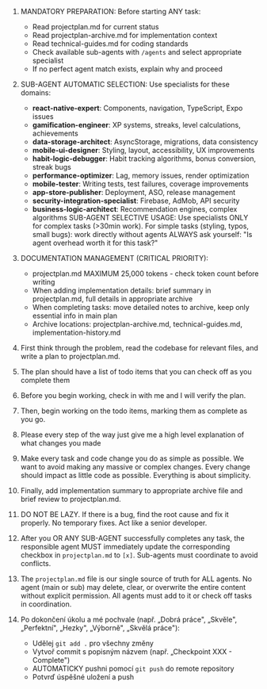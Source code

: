 1. MANDATORY PREPARATION: Before starting ANY task:
   - Read projectplan.md for current status
   - Read projectplan-archive.md for implementation context  
   - Read technical-guides.md for coding standards
   - Check available sub-agents with `/agents` and select appropriate specialist
   - If no perfect agent match exists, explain why and proceed

2. SUB-AGENT AUTOMATIC SELECTION: Use specialists for these domains:
   - **react-native-expert**: Components, navigation, TypeScript, Expo issues
   - **gamification-engineer**: XP systems, streaks, level calculations, achievements  
   - **data-storage-architect**: AsyncStorage, migrations, data consistency
   - **mobile-ui-designer**: Styling, layout, accessibility, UX improvements
   - **habit-logic-debugger**: Habit tracking algorithms, bonus conversion, streak bugs
   - **performance-optimizer**: Lag, memory issues, render optimization
   - **mobile-tester**: Writing tests, test failures, coverage improvements
   - **app-store-publisher**: Deployment, ASO, release management
   - **security-integration-specialist**: Firebase, AdMob, API security
   - **business-logic-architect**: Recommendation engines, complex algorithms
   SUB-AGENT SELECTIVE USAGE: Use specialists ONLY for complex tasks (>30min work).
     For simple tasks (styling, typos, small bugs): work directly without agents
   ALWAYS ask yourself: "Is agent overhead worth it for this task?"

3. DOCUMENTATION MANAGEMENT (CRITICAL PRIORITY):
   - projectplan.md MAXIMUM 25,000 tokens - check token count before writing
   - When adding implementation details: brief summary in projectplan.md, full details in appropriate archive
   - When completing tasks: move detailed notes to archive, keep only essential info in main plan
   - Archive locations: projectplan-archive.md, technical-guides.md, implementation-history.md

4. First think through the problem, read the codebase for relevant files, and write a plan to projectplan.md.

5. The plan should have a list of todo items that you can check off as you complete them

6. Before you begin working, check in with me and I will verify the plan.

7. Then, begin working on the todo items, marking them as complete as you go.

8. Please every step of the way just give me a high level explanation of what changes you made

9. Make every task and code change you do as simple as possible. We want to avoid making any massive or complex changes. Every change should impact as little code as possible. Everything is about simplicity.

10. Finally, add implementation summary to appropriate archive file and brief review to projectplan.md.

11. DO NOT BE LAZY. If there is a bug, find the root cause and fix it properly. No temporary fixes. Act like a senior developer.

12. After you OR ANY SUB-AGENT successfully completes any task, the responsible agent MUST immediately update the corresponding checkbox in `projectplan.md` to `[x]`. Sub-agents must coordinate to avoid conflicts.

13. The `projectplan.md` file is our single source of truth for ALL agents. No agent (main or sub) may delete, clear, or overwrite the entire content without explicit permission. All agents must add to it or check off tasks in coordination.

14. Po dokončení úkolu a mé pochvale (např. „Dobrá práce", „Skvěle",
  „Perfektní", „Hezky", „Výborně", „Skvělá práce"):
     - Udělej `git add .` pro všechny změny
     - Vytvoř commit s popisným názvem (např. „Checkpoint XXX -
  Complete")
     - AUTOMATICKY pushni pomocí `git push` do remote repository
     - Potvrď úspěšné uložení a push